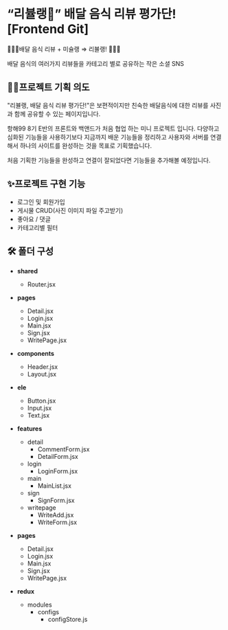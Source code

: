 # “리뷸랭💫” 배달 음식 리뷰 평가단! [Frontend Git]


💁🏻‍♀️배달 음식 리뷰 + 미슐랭 ⇒ 리뷸랭! 🙋🏻‍♂️

배달 음식의 여러가지 리뷰들을 카테고리 별로 공유하는 작은 소셜 SNS

## ✍🏻프로젝트 기획 의도
"리뷸랭, 배달 음식 리뷰 평가단!"은 보편적이지만 친숙한 배달음식에 대한 리뷰를 사진과 함께 공유할 수 있는 페이지입니다.

항해99 8기 E반의 프론트와 백앤드가 처음 협업 하는 미니 프로젝트 입니다.
다양하고 심화된 기능들을 사용하기보다 지금까지 배운 기능들을 정리하고
사용자와 서버를 연결해서 하나의 사이트를 완성하는 것을 목표로 기획했습니다.

처음 기획한 기능들을 완성하고 연결이 잘되었다면 기능들을 추가해볼 예정입니다.

## ✨프로젝트 구현 기능
- 로그인 및 회원가입
- 게시물 CRUD(사진 이미지 파일 주고받기)
- 좋아요 / 댓글
- 카테고리별 필터

## 🛠 폴더 구성

* **shared**
  * Router.jsx
  
* **pages**  
  * Detail.jsx
  * Login.jsx
  * Main.jsx
  * Sign.jsx
  * WritePage.jsx
  
* **components**
  * Header.jsx
  * Layout.jsx
  
* **ele**
  * Button.jsx
  * Input.jsx
  * Text.jsx
  
* **features**
  * detail
    * CommentForm.jsx
    * DetailForm.jsx
  * login
    * LoginForm.jsx
  * main
    * MainList.jsx
  * sign
    * SignForm.jsx
  * writepage
    * WriteAdd.jsx
    * WriteForm.jsx
    
* **pages**
  * Detail.jsx
  * Login.jsx
  * Main.jsx
  * Sign.jsx
  * WritePage.jsx

* **redux**
  * modules
    * configs
      * configStore.js
      
